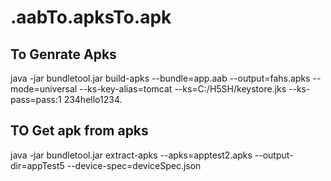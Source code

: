 # .aabTo.apksTo.apk

## To Genrate Apks

java -jar bundletool.jar build-apks --bundle=app.aab --output=fahs.apks --mode=universal --ks-key-alias=tomcat --ks=C:/H5SH/keystore.jks --ks-pass=pass:1
234hello1234. 

## TO Get apk from apks 

java -jar bundletool.jar extract-apks  --apks=apptest2.apks --output-dir=appTest5 --device-spec=deviceSpec.json